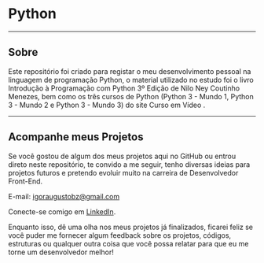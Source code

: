 # Python

---

## Sobre
Este repositório foi criado para registar o meu desenvolvimento pessoal na linguagem de programação Python, o material utilizado no estudo foi o livro Introdução à Programação com Python 3º Edição de Nilo Ney Coutinho Menezes, bem como os três cursos de Python (Python 3 - Mundo 1, Python 3 - Mundo 2 e Python 3 - Mundo 3) do site Curso em Vídeo . 

---

## Acompanhe meus Projetos

Se você gostou de algum dos meus projetos aqui no GitHub ou entrou direto neste repositório, te convido a me seguir, tenho diversas ideias para projetos futuros e pretendo evoluir muito na carreira de Desenvolvedor Front-End. 

E-mail: igoraugustobz@gmail.com

Conecte-se comigo em [LinkedIn](https://www.linkedin.com/in/igoraugustobrz/).

Enquanto isso, dê uma olha nos meus projetos já finalizados, ficarei feliz se você puder me fornecer algum feedback sobre os projetos, códigos, estruturas ou qualquer outra coisa que você possa relatar para que eu me torne um desenvolvedor melhor!




